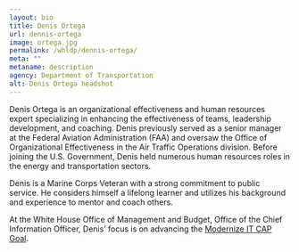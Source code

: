 ```yaml
---
layout: bio
title: Denis Ortega
url: dennis-ortega
image: ortega.jpg
permalink: /whldp/dennis-ortega/
meta: ""
metaname: description
agency: Department of Transportation
alt: Denis Ortega headshot
---
```


Denis Ortega is an organizational effectiveness and human resources expert specializing in enhancing the effectiveness of teams, leadership development, and coaching. Denis previously served as a senior manager at the Federal Aviation Administration (FAA) and oversaw the Office of Organizational Effectiveness in the Air Traffic Operations division. Before joining the U.S. Government, Denis held numerous human resources roles in the energy and transportation sectors.

Denis is a Marine Corps Veteran with a strong commitment to public service. He considers himself a lifelong learner and utilizes his background and experience to mentor and coach others.

At the White House Office of Management and Budget, Office of the Chief Information Officer, Denis’ focus is on advancing the [Modernize IT CAP Goal](https://www.performance.gov/CAP/it-mod/).
